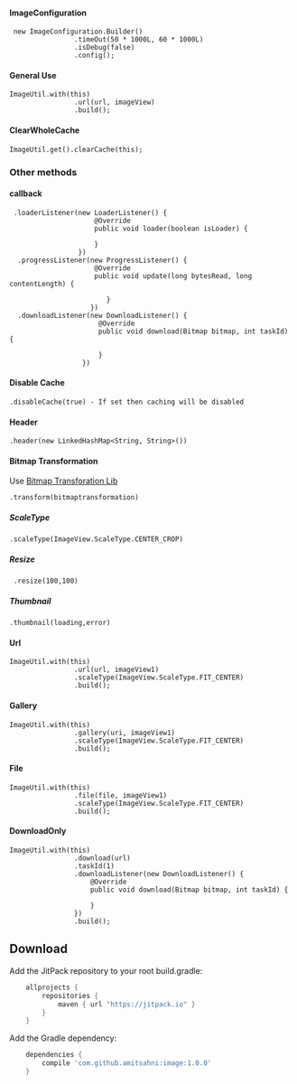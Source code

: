#### ImageConfiguration
```
 new ImageConfiguration.Builder()
                .timeOut(50 * 1000L, 60 * 1000L)
                .isDebug(false)
                .config();
```
#### General Use
```
ImageUtil.with(this)
                .url(url, imageView)
                .build();
```
#### ClearWholeCache
```
ImageUtil.get().clearCache(this);               
```
### Other methods

#### callback
```
 .loaderListener(new LoaderListener() {
                     @Override
                     public void loader(boolean isLoader) {
                         
                     }
                 })
  .progressListener(new ProgressListener() {
                     @Override
                     public void update(long bytesRead, long contentLength) {
                            
                        }
                    }) 
  .downloadListener(new DownloadListener() {
                      @Override
                      public void download(Bitmap bitmap, int taskId) {
                          
                      }
                  })                      
```

#### Disable Cache

```
.disableCache(true) - If set then caching will be disabled              
```
#### Header 
```
.header(new LinkedHashMap<String, String>())
```
#### Bitmap Transformation
Use [Bitmap Transforation Lib](https://github.com/wasabeef/glide-transformations) 
```
.transform(bitmaptransformation)
```
##### ScaleType
```
.scaleType(ImageView.ScaleType.CENTER_CROP)
```
##### Resize
```
 .resize(100,100)
```
##### Thumbnail
```
.thumbnail(loading,error)
```
#### Url
```
ImageUtil.with(this)
                .url(url, imageView1)
                .scaleType(ImageView.ScaleType.FIT_CENTER)
                .build();
```
#### Gallery
```
ImageUtil.with(this)
                .gallery(uri, imageView1)
                .scaleType(ImageView.ScaleType.FIT_CENTER)
                .build();
```
#### File
```
ImageUtil.with(this)
                .file(file, imageView1)
                .scaleType(ImageView.ScaleType.FIT_CENTER)
                .build();
```
#### DownloadOnly
```
ImageUtil.with(this)
                .download(url)
                .taskId(1)
                .downloadListener(new DownloadListener() {
                    @Override
                    public void download(Bitmap bitmap, int taskId) {
                        
                    }
                })
                .build();
```




Download
--------
Add the JitPack repository to your root build.gradle:

```groovy
	allprojects {
		repositories {
			maven { url "https://jitpack.io" }
		}
	}
```
Add the Gradle dependency:
```groovy
	dependencies {
		compile 'com.github.amitsahni:image:1.0.0'
	}
```